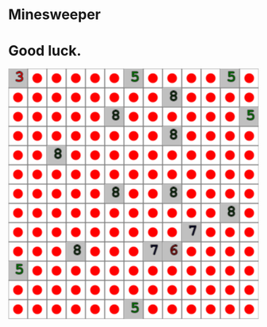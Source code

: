 # Minesweeper

<h1>Good luck.</h1>

![Easy version of my Minesweeper](./images/hardcoreVersion.png)
